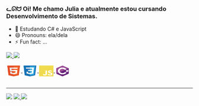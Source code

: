<h3>ᓚᘏᗢ Oi! Me chamo Julia e atualmente estou cursando Desenvolvimento de Sistemas.</h3>

- 🌱 Estudando C# e JavaScript
- 😄 Pronouns: ela/dela
- ⚡ Fun fact: ...

<div >
  
  <a href="https://github.com/jubinhadograu">
  <img height="180em" src="https://github-readme-stats.vercel.app/api?username=jubinhadograu&show_icons=true&theme=gruvbox&include_all_commits=true&count_private=true"/>
  <img height="140em" src="https://github-readme-stats.vercel.app/api/top-langs/?username=jubinhadograu&layout=compact&langs_count=7&theme=gruvbox"/>
</div>

<div style="display: inline_block"><br>
  <img align="center" alt="juju-HTML" height="30" width="40" src="https://raw.githubusercontent.com/devicons/devicon/master/icons/html5/html5-original.svg">
  <img align="center" alt="juju-CSS" height="30" width="40" src="https://raw.githubusercontent.com/devicons/devicon/master/icons/css3/css3-original.svg">
  <img align="center" alt="juju-Js" height="30" width="40" src="https://raw.githubusercontent.com/devicons/devicon/master/icons/javascript/javascript-plain.svg">
  <img align="center" alt="juju-Csharp" height="30" width="40" src="https://raw.githubusercontent.com/devicons/devicon/master/icons/csharp/csharp-original.svg"> 
</div>

<br>
  
  <div align="left"> 
  <hr>
  
  <a href = "mailto:juliasrly@gmail.com">
    <img src="https://img.shields.io/badge/-Gmail-%23333?style=for-the-badge&logo=gmail&logoColor=white" target="_blank"></a>
  
  <a href="https://www.instagram.com/sanpkin/" target="_blank">
    <img src="https://img.shields.io/badge/-Instagram-%23E4405F?style=for-the-badge&logo=instagram&logoColor=white" target="_blank">
    </a>
 	<a href="https://www.twitch.tv/melaobao" target="_blank">
    <img src="https://img.shields.io/badge/Twitch-9146FF?style=for-the-badge&logo=twitch&logoColor=white" target="_blank"></a>
    
 </div>
  
 
